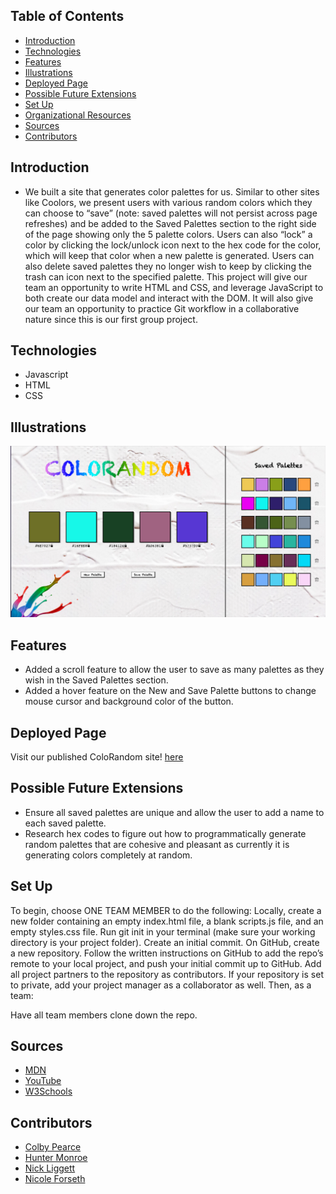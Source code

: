 ## Table of Contents
  - [Introduction](#introduction)
  - [Technologies](#technologies)
  - [Features](#features)
  - [Illustrations](#illustrations)
  - [Deployed Page](#deployed-page)
  - [Possible Future Extensions](#possible-future-extensions)
  - [Set Up](#set-up)
  - [Organizational Resources](#organizational-resources)
  - [Sources](#sources)
  - [Contributors](#contributors)
  
## Introduction
  - We built a site that generates color palettes for us. Similar to other sites like Coolors, we present users with various random colors which they can choose to “save” (note: saved palettes will not persist across page refreshes) and be added to the Saved Palettes section to the right side of the page showing only the 5 palette colors. Users can also “lock” a color by clicking the lock/unlock icon next to the hex code for the color, which will keep that color when a new palette is generated. Users can also delete saved palettes they no longer wish to keep by clicking the trash can icon next to the specified palette. This project will give our team an opportunity to write HTML and CSS, and leverage JavaScript to both create our data model and interact with the DOM. It will also give our team an opportunity to practice Git workflow in a collaborative nature since this is our first group project. 
## Technologies
  - Javascript
  - HTML
  - CSS
## Illustrations
  ![Saved Palettes](assets/colorandom-savedpalettes.png)
## Features
- Added a scroll feature to allow the user to save as many palettes as they wish in the Saved Palettes section.
- Added a hover feature on the New and Save Palette buttons to change mouse cursor and background color of the button. 
## Deployed Page
Visit our published ColoRandom site! [here](https://forsethnico.github.io/random-colors/)
## Possible Future Extensions
  - Ensure all saved palettes are unique and allow the user to add a name to each saved palette.
  - Research hex codes to figure out how to programmatically generate random palettes that are cohesive and pleasant as currently it is generating colors completely at random. 
## Set Up
To begin, choose ONE TEAM MEMBER to do the following:
Locally, create a new folder containing an empty index.html file, a blank scripts.js file, and an empty styles.css file.
Run git init in your terminal (make sure your working directory is your project folder).
Create an initial commit.
On GitHub, create a new repository. Follow the written instructions on GitHub to add the repo’s remote to your local project, and push your initial commit up to GitHub.
Add all project partners to the repository as contributors.
If your repository is set to private, add your project manager as a collaborator as well.
Then, as a team:

Have all team members clone down the repo.

## Sources
  - [MDN](http://developer.mozilla.org/en-US/)
  - [YouTube](https://www.youtube.com/)
  - [W3Schools](https://www.w3schools.com/)
## Contributors
  - [Colby Pearce](https://github.com/Crpearce)
  - [Hunter Monroe](https://github.com/Hmonroe2)
  - [Nick Liggett](https://github.com/NickLiggett)
  - [Nicole Forseth](https://github.com/forsethnico)
